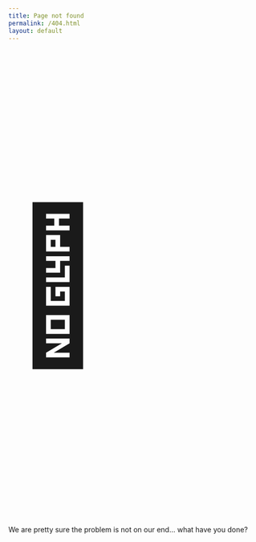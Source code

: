 ```yaml
---
title: Page not found
permalink: /404.html
layout: default
---
```


<p style="font-size: 300px">
🤨
</p>

We are pretty sure the problem is not on our end... what have you done?
